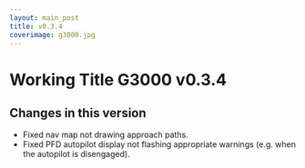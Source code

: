 ```yaml
---
layout: main_post
title: v0.3.4
coverimage: g3000.jpg
---
```

# Working Title G3000 v0.3.4
## Changes in this version

- Fixed nav map not drawing approach paths.
- Fixed PFD autopilot display not flashing appropriate warnings (e.g. when the autopilot is disengaged).